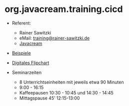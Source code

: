 # org.javacream.training.cicd

* Referent: 
  * Rainer Sawitzki
  * eMail: training@rainer-sawitzki.de
  * [Javacream](http://Javacream-org)

* [Beispiele](https://github.com/Javacream/org.javacream.training.cicd)
* [Digitales Flipchart](https://docs.google.com/presentation/d/15yBLwp9Zlm6kHF86TYEIuS0YU3pXdUttVZIEjJjgFlQ/edit?usp=sharing)
* Seminarzeiten 
  * 8 Unterrichtseinheiten mit jeweils etwa 90 Minuten
  * 9:00 - 16:15
  * Kaffeepausen 10:30 - 10:45 und 14:30 - 14:45
  * Mittagspause 45’ 12:15-13:00
